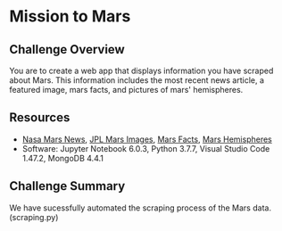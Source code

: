 # Mission to Mars

## Challenge Overview
You are to create a web app that displays information you have scraped about Mars. This information includes the most recent news article, a featured image, mars facts, and pictures of mars' hemispheres.

## Resources
- [Nasa Mars News](https://mars.nasa.gov/news/), [JPL Mars Images](https://www.jpl.nasa.gov/spaceimages/?search=&category=Mars), [Mars Facts](http://space-facts.com/mars/), [Mars Hemispheres](https://astrogeology.usgs.gov/search/results?q=hemisphere+enhanced&k1=target&v1=Mars)
- Software: Jupyter Notebook 6.0.3, Python 3.7.7, Visual Studio Code 1.47.2, MongoDB 4.4.1

## Challenge Summary
We have sucessfully automated the scraping process of the Mars data. (scraping.py)